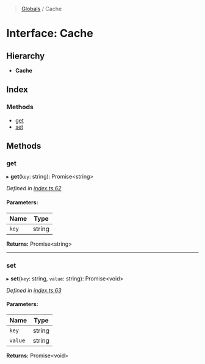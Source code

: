 > [Globals](../README.md) / Cache

# Interface: Cache

## Hierarchy

* **Cache**

## Index

### Methods

* [get](cache.md#get)
* [set](cache.md#set)

## Methods

### get

▸ **get**(`key`: string): Promise\<string>

*Defined in [index.ts:62](https://github.com/FranckFreiburger/vue3-sfc-loader/blob/f931ed4/src/index.ts#L62)*

#### Parameters:

Name | Type |
------ | ------ |
`key` | string |

**Returns:** Promise\<string>

___

### set

▸ **set**(`key`: string, `value`: string): Promise\<void>

*Defined in [index.ts:63](https://github.com/FranckFreiburger/vue3-sfc-loader/blob/f931ed4/src/index.ts#L63)*

#### Parameters:

Name | Type |
------ | ------ |
`key` | string |
`value` | string |

**Returns:** Promise\<void>

